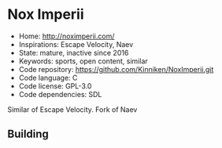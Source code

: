 # Nox Imperii

- Home: http://noximperii.com/
- Inspirations: Escape Velocity, Naev
- State: mature, inactive since 2016
- Keywords: sports, open content, similar
- Code repository: https://github.com/Kinniken/NoxImperii.git
- Code language: C
- Code license: GPL-3.0
- Code dependencies: SDL

Similar of Escape Velocity.
Fork of Naev

## Building
